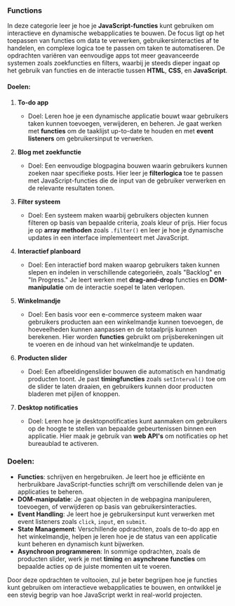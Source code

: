 ### Functions

In deze categorie leer je hoe je **JavaScript-functies** kunt gebruiken om interactieve en dynamische webapplicaties te bouwen. De focus ligt op het toepassen van functies om data te verwerken, gebruikersinteracties af te handelen, en complexe logica toe te passen om taken te automatiseren. De opdrachten variëren van eenvoudige apps tot meer geavanceerde systemen zoals zoekfuncties en filters, waarbij je steeds dieper ingaat op het gebruik van functies en de interactie tussen **HTML**, **CSS**, en **JavaScript**.

#### Doelen:
1. **To-do app**
   - Doel: Leren hoe je een dynamische applicatie bouwt waar gebruikers taken kunnen toevoegen, verwijderen, en beheren. Je gaat werken met **functies** om de taaklijst up-to-date te houden en met **event listeners** om gebruikersinput te verwerken.

2. **Blog met zoekfunctie**
   - Doel: Een eenvoudige blogpagina bouwen waarin gebruikers kunnen zoeken naar specifieke posts. Hier leer je **filterlogica** toe te passen met JavaScript-functies die de input van de gebruiker verwerken en de relevante resultaten tonen.

3. **Filter systeem**
   - Doel: Een systeem maken waarbij gebruikers objecten kunnen filteren op basis van bepaalde criteria, zoals kleur of prijs. Hier focus je op **array methoden** zoals `.filter()` en leer je hoe je dynamische updates in een interface implementeert met JavaScript.

4. **Interactief planboard**
   - Doel: Een interactief bord maken waarop gebruikers taken kunnen slepen en indelen in verschillende categorieën, zoals "Backlog" en "In Progress." Je leert werken met **drag-and-drop** functies en **DOM-manipulatie** om de interactie soepel te laten verlopen.

5. **Winkelmandje**
   - Doel: Een basis voor een e-commerce systeem maken waar gebruikers producten aan een winkelmandje kunnen toevoegen, de hoeveelheden kunnen aanpassen en de totaalprijs kunnen berekenen. Hier worden **functies** gebruikt om prijsberekeningen uit te voeren en de inhoud van het winkelmandje te updaten.

6. **Producten slider**
   - Doel: Een afbeeldingenslider bouwen die automatisch en handmatig producten toont. Je past **timingfuncties** zoals `setInterval()` toe om de slider te laten draaien, en gebruikers kunnen door producten bladeren met pijlen of knoppen.

7. **Desktop notificaties**
   - Doel: Leren hoe je desktopnotificaties kunt aanmaken om gebruikers op de hoogte te stellen van bepaalde gebeurtenissen binnen een applicatie. Hier maak je gebruik van **web API's** om notificaties op het bureaublad te activeren.

### Doelen:
- **Functies**: schrijven en hergebruiken. Je leert hoe je efficiënte en herbruikbare JavaScript-functies schrijft om verschillende delen van je applicaties te beheren.
- **DOM-manipulatie**: Je gaat objecten in de webpagina manipuleren, toevoegen, of verwijderen op basis van gebruikersinteracties.
- **Event Handling**: Je leert hoe je gebruikersinput kunt verwerken met event listeners zoals `click`, `input`, en `submit`.
- **State Management**: Verschillende opdrachten, zoals de to-do app en het winkelmandje, helpen je leren hoe je de status van een applicatie kunt beheren en dynamisch kunt bijwerken.
- **Asynchroon programmeren**: In sommige opdrachten, zoals de producten slider, werk je met **timing** en **asynchrone functies** om bepaalde acties op de juiste momenten uit te voeren.

Door deze opdrachten te voltooien, zul je beter begrijpen hoe je functies kunt gebruiken om interactieve webapplicaties te bouwen, en ontwikkel je een stevig begrip van hoe JavaScript werkt in real-world projecten.
